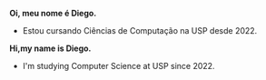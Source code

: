   **Oi, meu nome é Diego.**
- Estou cursando Ciências de Computação na USP desde 2022.

**Hi,my name is Diego.**
- I'm studying Computer Science at USP since 2022.
